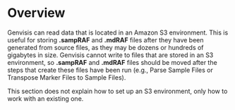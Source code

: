 # Overview

Genvisis can read data that is located in an Amazon S3 environment. This is useful for storing **.sampRAF** and **.mdRAF** files after they have been generated from source files, as they may be dozens or hundreds of gigabytes in size. Genvisis cannot write to files that are stored in an S3 environment, so **.sampRAF** and **.mdRAF** files should be moved after the steps that create these files have been run (e.g., Parse Sample Files or Transpose Marker Files to Sample Files).

This section does not explain how to set up an S3 environment, only how to work with an existing one.
